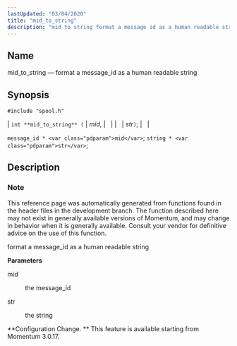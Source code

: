 ```yaml
---
lastUpdated: "03/04/2020"
title: "mid_to_string"
description: "mid to string format a message id as a human readable string int mid to string mid str message id mid string str This reference page was automatically generated from functions found in the header files in the development branch The function described here may not exist in generally available..."
---
```


<a name="apis.mid_to_string"></a> 
## Name

mid_to_string — format a message_id as a human readable string

## Synopsis

`#include "spool.h"`

| `int **mid_to_string** (` | <var class="pdparam">mid</var>, |   |
|   | <var class="pdparam">str</var>`)`; |   |

`message_id * <var class="pdparam">mid</var>`;
`string * <var class="pdparam">str</var>`;<a name="idp64143376"></a> 
## Description

### Note

This reference page was automatically generated from functions found in the header files in the development branch. The function described here may not exist in generally available versions of Momentum, and may change in behavior when it is generally available. Consult your vendor for definitive advice on the use of this function.

format a message_id as a human readable string

**<a name="idp64146256"></a> Parameters**

<dl class="variablelist">

<dt>mid</dt>

<dd>

the message_id

</dd>

<dt>str</dt>

<dd>

the string

</dd>

</dl>

**Configuration Change. ** This feature is available starting from Momentum 3.0.17.